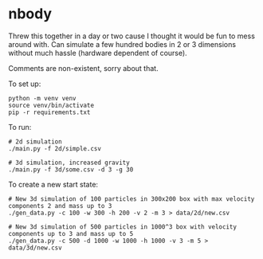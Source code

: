 # nbody

Threw this together in a day or two cause I thought it would be fun to mess around with.
Can simulate a few hundred bodies in 2 or 3 dimensions without much hassle (hardware dependent of course).

Comments are non-existent, sorry about that.


To set up:
```shell
python -m venv venv
source venv/bin/activate
pip -r requirements.txt
```

To run:
```shell
# 2d simulation
./main.py -f 2d/simple.csv

# 3d simulation, increased gravity
./main.py -f 3d/some.csv -d 3 -g 30
```

To create a new start state:
```shell
# New 3d simulation of 100 particles in 300x200 box with max velocity components 2 and mass up to 3
./gen_data.py -c 100 -w 300 -h 200 -v 2 -m 3 > data/2d/new.csv

# New 3d simulation of 500 particles in 1000^3 box with velocity components up to 3 and mass up to 5
./gen_data.py -c 500 -d 1000 -w 1000 -h 1000 -v 3 -m 5 > data/3d/new.csv
```
